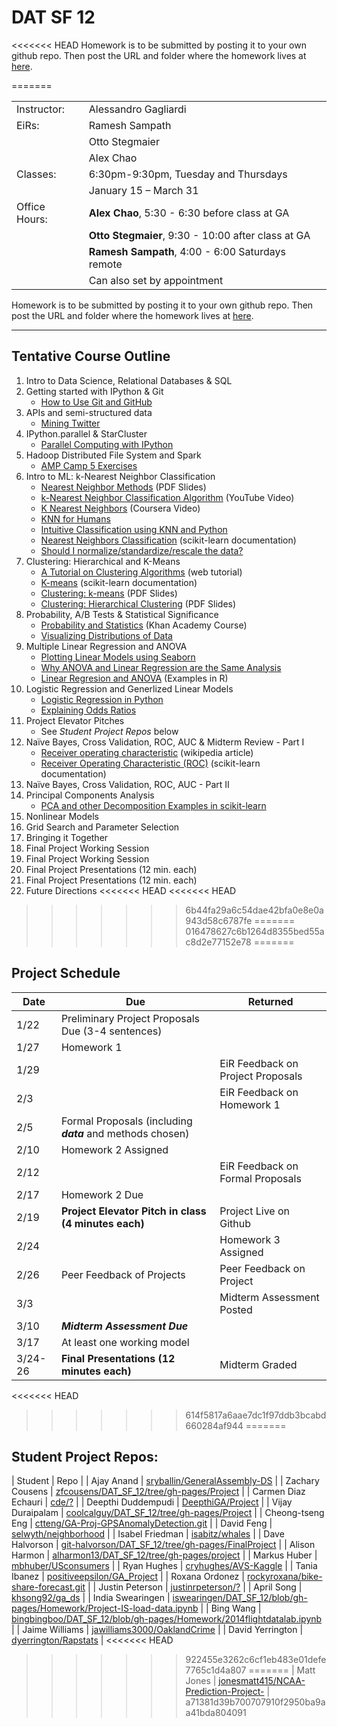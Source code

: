 DAT SF 12
=========

<<<<<<< HEAD
Homework is to be submitted by posting it to your own github repo. Then post the URL and folder where the homework
lives at [here](http://goo.gl/forms/iH6bHx0tzW).

=======
<table border="0" style="border-collapse:collapse;" cellspacing="0">
<tr><td>Instructor:<td>Alessandro Gagliardi</td></tr>
<tr><td>EiRs:<td>Ramesh Sampath</td></tr>
<tr><td></td><td>Otto Stegmaier</td></tr>
<tr><td></td><td>Alex Chao</td></tr>
<tr><td>Classes:<td>6:30pm-9:30pm, Tuesday and Thursdays</td></tr>
<tr><td></td><td>January 15 – March 31</td></tr>
<tr><td>Office Hours:<td><b>Alex Chao</b>, 5:30 - 6:30 before class at GA</td></tr>
<tr><td></td><td><b>Otto Stegmaier</b>, 9:30 - 10:00 after class at GA</td></tr>
<tr><td></td><td><b>Ramesh Sampath</b>, 4:00 - 6:00 Saturdays remote</td></tr>
<tr><td></td><td>Can also set by appointment</td></tr>
</table>

Homework is to be submitted by posting it to your own github repo. Then post the URL and folder where the homework
lives at [here](http://goo.gl/forms/iH6bHx0tzW).


------------------------
Tentative Course Outline
------------------------

1. Intro to Data Science, Relational Databases & SQL
2. Getting started with IPython & Git
	- [How to Use Git and GitHub](https://www.udacity.com/course/ud775)
3. APIs and semi-structured data
	- [Mining Twitter](http://nbviewer.ipython.org/github/ptwobrussell/Mining-the-Social-Web-2nd-Edition/blob/master/ipynb/__Chapter%201%20-%20Mining%20Twitter%20%28Full-Text%20Sampler%29.ipynb)
4. IPython.parallel & StarCluster
	- [Parallel Computing with IPython](http://www.astro.washington.edu/users/vanderplas/Astr599/notebooks/21_IPythonParallel)
5. Hadoop Distributed File System and Spark
	- [AMP Camp 5 Exercises](http://ampcamp.berkeley.edu/5/exercises/)
6. Intro to ML: k-Nearest Neighbor Classification
	- [Nearest Neighbor Methods](http://cs.nyu.edu/~dsontag/courses/ml13/slides/lecture11.pdf) (PDF Slides)
	- [k-Nearest Neighbor Classification Algorithm](https://www.youtube.com/watch?v=4ObVzTuFivY) (YouTube Video)
	- [K Nearest Neighbors](https://class.coursera.org/datasci-001/lecture/161) (Coursera Video)
	- [KNN for Humans](http://www.jiaaro.com/KNN-for-humans/)
	- [Intuitive Classification using KNN and Python](http://blog.yhathq.com/posts/classification-using-knn-and-python.html)
	- [Nearest Neighbors Classification](http://scikit-learn.org/stable/modules/neighbors.html#classification) (scikit-learn documentation)
	- [Should I normalize/standardize/rescale the data?](http://www.faqs.org/faqs/ai-faq/neural-nets/part2/section-16.html)
7. Clustering: Hierarchical and K-Means
	- [A Tutorial on Clustering Algorithms](http://home.deib.polimi.it/matteucc/Clustering/tutorial_html/index.html) (web tutorial)
	- [K-means](http://scikit-learn.org/stable/modules/clustering.html#k-means) (scikit-learn documentation)
	- [Clustering: k-means](http://cs.nyu.edu/~dsontag/courses/ml13/slides/lecture14.pdf) (PDF Slides)
	- [Clustering: Hierarchical Clustering](http://cs.nyu.edu/~dsontag/courses/ml13/slides/lecture15.pdf) (PDF Slides)
8. Probability, A/B Tests & Statistical Significance
	- [Probability and Statistics](https://www.khanacademy.org/math/probability) (Khan Academy Course)
	- [Visualizing Distributions of Data](http://stanford.edu/~mwaskom/software/seaborn/tutorial/plotting_distributions.html)
9. Multiple Linear Regression and ANOVA
	- [Plotting Linear Models using Seaborn](http://stanford.edu/~mwaskom/software/seaborn/tutorial/quantitative_linear_models.html)
	- [Why ANOVA and Linear Regression are the Same Analysis](http://www.theanalysisfactor.com/why-anova-and-linear-regression-are-the-same-analysis/)
	- [Linear Regresion and ANOVA](http://www.math.smith.edu/r/excerpt-4.pdf) (Examples in R)
10. Logistic Regression and Generlized Linear Models
	- [Logistic Regression in Python](http://blog.yhathq.com/posts/logistic-regression-and-python.html)
	- [Explaining Odds Ratios](http://www.ncbi.nlm.nih.gov/pmc/articles/PMC2938757/)
11. Project Elevator Pitches
	- See _Student Project Repos_ below
12. Naïve Bayes, Cross Validation, ROC, AUC & Midterm Review - Part I
	- [Receiver operating characteristic](http://en.wikipedia.org/wiki/Receiver_operating_characteristic) (wikipedia article)
	- [Receiver Operating Characteristic (ROC)](http://scikit-learn.org/stable/auto_examples/plot_roc.html) (scikit-learn documentation)
13. Naïve Bayes, Cross Validation, ROC, AUC - Part II
14. Principal Components Analysis
	- [PCA and other Decomposition Examples in scikit-learn](http://scikit-learn.org/stable/auto_examples/index.html#decomposition)
15. Nonlinear Models
16. Grid Search and Parameter Selection
17. Bringing it Together
18. Final Project Working Session
19. Final Project Working Session
20. Final Project Presentations (12 min. each)
21. Final Project Presentations (12 min. each)
22. Future Directions 
<<<<<<< HEAD
<<<<<<< HEAD
>>>>>>> 6b44fa29a6c54dae42bfa0e8e0a943d58c6787fe
=======
>>>>>>> 016478627c6b1264d8355bed55ac8d2e77152e78
=======

Project Schedule
----------------

| Date | Due | Returned |  
| ---- | -------- | --- |
| 1/22 | Preliminary Project Proposals Due (3-4 sentences) | |
| 1/27 | Homework 1 |                                   |
| 1/29 |            | EiR Feedback on Project Proposals |
| 2/3  |            | EiR Feedback on Homework 1           |
| 2/5  | Formal Proposals (including ***data*** and methods chosen) | |
| 2/10 | Homework 2 Assigned|                                  |
| 2/12 |            | EiR Feedback on Formal Proposals |
| 2/17 | Homework 2 Due | | 
| 2/19 | **Project Elevator Pitch in class (4 minutes each)** | Project Live on Github | |
| 2/24 |  | Homework 3 Assigned |
| 2/26 | Peer Feedback of Projects   | Peer Feedback on Project    |
| 3/3  |  | Midterm Assessment Posted|
| 3/10 | ***Midterm Assessment Due*** | |
| 3/17 | At least one working model | |
| 3/24-26 | **Final Presentations (12 minutes each)** | Midterm Graded |
<<<<<<< HEAD
>>>>>>> 614f5817a6aae7dc1f97ddb3bcabd660284af944
=======

Student Project Repos:
----------------------
| Student | Repo |
| Ajay	Anand	| [sryballin/GeneralAssembly-DS](https://github.com/skyballin/GeneralAssembly-DS) |
| Zachary	Cousens	| [zfcousens/DAT_SF_12/tree/gh-pages/Project](http://github.com/zfcousens/DAT_SF_12/tree/gh-pages/Project) |
| Carmen	Diaz Echauri	| [cde/?](http://github.com/cde/?) |
| Deepthi	Duddempudi	| [DeepthiGA/Project](http://github.com/DeepthiGA/Project) |
| Vijay	Duraipalam	| [coolcalguy/DAT_SF_12/tree/gh-pages/Project](http://github.com/coolcalguy/DAT_SF_12/tree/gh-pages/Project) |
| Cheong-tseng	Eng	| [ctteng/GA-Proj-GPSAnomalyDetection.git](http://github.com/ctteng/GA-Proj-GPSAnomalyDetection.git) |
| David	Feng	| [selwyth/neighborhood](http://github.com/selwyth/neighborhood) |
| Isabel	Friedman	| [isabitz/whales](http://github.com/isabitz/whales) |
| Dave	Halvorson 	| [git-halvorson/DAT_SF_12/tree/gh-pages/FinalProject](http://github.com/git-halvorson/DAT_SF_12/tree/gh-pages/FinalProject) |
| Alison	Harmon	| [alharmon13/DAT_SF_12/tree/gh-pages/project](http://github.com/alharmon13/DAT_SF_12/tree/gh-pages/project) |
| Markus	Huber	| [mbhuber/USconsumers](http://github.com/mbhuber/USconsumers) |
| Ryan 	Hughes	| [cryhughes/AVS-Kaggle](http://github.com/cryhughes/AVS-Kaggle) |
| Tania	Ibanez	| [positiveepsilon/GA_Project](http://github.com/positiveepsilon/GA_Project) |
| Roxana	Ordonez	| [rockyroxana/bike-share-forecast.git](http://github.com/rockyroxana/bike-share-forecast.git) |
| Justin	Peterson	| [justinrpeterson/?](http://github.com/justinrpeterson/?) |
| April 	Song	| [khsong92/ga_ds](http://github.com/khsong92/ga_ds) |
| India	Swearingen	| [iswearingen/DAT_SF_12/blob/gh-pages/Homework/Project-IS-load-data.ipynb](https://github.com/iswearingen/DAT_SF_12/blob/gh-pages/Homework/Project-IS-load-data.ipynb) |
| Bing	Wang	| [bingbingboo/DAT_SF_12/blob/gh-pages/Homework/2014flightdatalab.ipynb](http://github.com/bingbingboo/DAT_SF_12/blob/gh-pages/Homework/2014flightdatalab.ipynb) |
| Jaime	Williams	| [jawilliams3000/OaklandCrime](http://github.com/jawilliams3000/OaklandCrime) |
| David	Yerrington	| [dyerrington/Rapstats](http://github.com/dyerrington/Rapstats) |
<<<<<<< HEAD
 
>>>>>>> 922455e3262c6cf1eb483e01defe7765c1d4a807
=======
| Matt  Jones   | [jonesmatt415/NCAA-Prediction-Project-](https://github.com/jonesmatt415/NCAA-Prediction-Project-) | 
>>>>>>> a71381d39b700707910f2950ba9aa41bda804091
